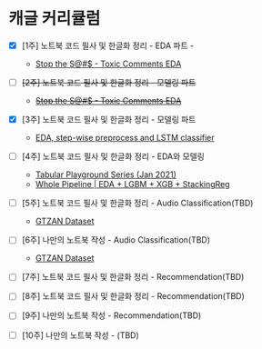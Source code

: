 # 캐글 커리큘럼


- [x]  [1주] 노트북 코드 필사 및 한글화 정리 - EDA 파트 - 
    - [Stop the S@#$ - Toxic Comments EDA](https://www.kaggle.com/jagangupta/stop-the-s-toxic-comments-eda)

- [ ]  <del>[2주] 노트북 코드 필사 및 한글화 정리 - 모델링 파트</del>
    - [<del>Stop the S@#$ - Toxic Comments EDA</del>](https://www.kaggle.com/jagangupta/stop-the-s-toxic-comments-eda)

- [x]  [3주] 노트북 코드 필사 및 한글화 정리 - 모델링 파트
    - [EDA, step-wise preprocess and LSTM classifier](https://www.kaggle.com/sasidharturaga/eda-step-wise-preprocess-and-lstm-classifier)

- [ ]  [4주] 노트북 코드 필사 및 한글화 정리 - EDA와 모델링
	- [Tabular Playground Series (Jan 2021)](https://www.kaggle.com/c/tabular-playground-series-jan-2021/code)
	- [Whole Pipeline | EDA + LGBM + XGB + StackingReg](https://www.kaggle.com/scarecrow2020/whole-pipeline-eda-lgbm-xgb-stackingreg)

- [ ]  [5주] 노트북 코드 필사 및 한글화 정리 - Audio Classification(TBD)
	- [GTZAN Dataset](https://www.kaggle.com/andradaolteanu/gtzan-dataset-music-genre-classification/code)

- [ ]  [6주] 나만의 노트북 작성 - Audio Classification(TBD)
	- [GTZAN Dataset](https://www.kaggle.com/andradaolteanu/gtzan-dataset-music-genre-classification/code)

- [ ]  [7주] 노트북 코드 필사 및 한글화 정리 - Recommendation(TBD)

- [ ]  [8주] 노트북 코드 필사 및 한글화 정리 - Recommendation(TBD)

- [ ]  [9주] 나만의 노트북 작성 - Recommendation(TBD)

- [ ]  [10주] 나만의 노트북 작성 - (TBD)